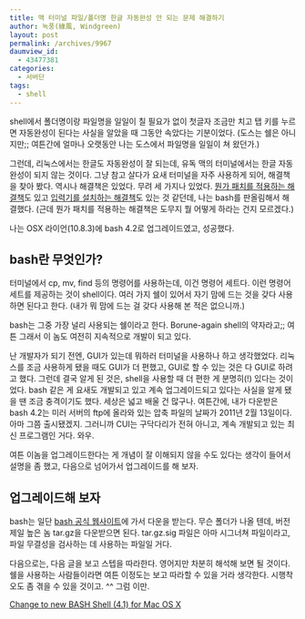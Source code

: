 ```yaml
---
title: 맥 터미널 파일/폴더명 한글 자동완성 안 되는 문제 해결하기
author: 녹풍(綠風, Windgreen)
layout: post
permalink: /archives/9967
daumview_id:
  - 43477381
categories:
  - 서버단
tags:
  - shell
---
```

shell에서 폴더명이랑 파일명을 일일이 칠 필요가 없이 첫글자 조금만 치고 탭 키를 누르면 자동완성이 된다는 사실을 알았을 때 그동안 속았다는 기분이었다. (도스는 쉘은 아니지만;; 여튼간에 얼마나 오랫동안 나는 도스에서 파일명을 일일이 쳐 왔던가.)

그런데, 리눅스에서는 한글도 자동완성이 잘 되는데, 유독 맥의 터미널에서는 한글 자동완성이 되지 않는 것이다. 그냥 참고 살다가 요새 터미널을 자주 사용하게 되어, 해결책을 찾아 봤다. 역시나 해결책은 있었다. 무려 세 가지나 있었다. [뭔가 패치를 적용하는 해결책][1]도 있고 [입력기를 설치하는 해결책][2]도 있는 것 같던데, 나는 bash를 판올림해서 해결했다. (근데 뭔가 패치를 적용하는 해결책은 도무지 뭘 어떻게 하라는 건지 모르겠다.)

나는 OSX 라이언(10.8.3)에 bash 4.2로 업그레이드였고, 성공했다.

## bash란 무엇인가?

터미널에서 cp, mv, find 등의 명령어를 사용하는데, 이건 명령어 세트다. 이런 명령어 세트를 제공하는 것이 shell이다. 여러 가지 쉘이 있어서 자기 맘에 드는 것을 갖다 사용하면 된다고 한다. (내가 뭐 맘에 드는 걸 갖다 사용해 본 적은 없으니까.)

bash는 그중 가장 널리 사용되는 쉘이라고 한다. Borune-again shell의 약자라고;; 여튼 그래서 이 놈도 여전히 지속적으로 개발이 되고 있다.

난 개발자가 되기 전엔, GUI가 있는데 뭐하러 터미널을 사용하나 하고 생각했었다. 리눅스를 조금 사용하게 됐을 때도 GUI가 더 편했고, GUI로 할 수 있는 것은 다 GUI로 하려고 했다. 그런데 결국 알게 된 것은, shell을 사용할 때 더 편한 게 분명히(!) 있다는 것이었다. bash 같은 게 요새도 개발되고 있고 계속 업그레이드되고 있다는 사실을 알게 됐을 땐 조금 충격이기도 했다. 세상은 넓고 배울 건 많구나. 여튼간에, 내가 다운받은 bash 4.2는 미러 서버의 ftp에 올라와 있는 압축 파일의 날짜가 2011년 2월 13일이다. 아마 그쯤 출시됐겠지. 그러니까 CUI는 구닥다리가 전혀 아니고, 계속 개발되고 있는 최신 프로그램인 거다. 와우.

여튼 이놈을 업그레이드한다는 게 개념이 잘 이해되지 않을 수도 있다는 생각이 들어서 설명을 좀 했고, 다음으로 넘어가서 업그레이드를 해 보자.

## 업그레이드해 보자

bash는 일단 [bash 공식 웹사이트][3]에 가서 다운을 받는다. 무슨 폴더가 나올 텐데, 버전 제일 높은 놈 tar.gz을 다운받으면 된다. tar.gz.sig 파일은 아마 시그너쳐 파일이라고, 파일 무결성을 검사하는 데 사용하는 파일일 거다.

다음으로는, 다음 글을 보고 스텝을 따라한다. 영어지만 차분히 해석해 보면 될 것이다. 쉘을 사용하는 사람들이라면 여튼 이정도는 보고 따라할 수 있을 거라 생각한다. 시행착오도 좀 겪을 수 있을 것이고. ^^ 그럼 이만.

[Change to new BASH Shell (4.1) for Mac OS X][4]

&nbsp;

 [1]: http://psg9.egloos.com/2609961
 [2]: http://www.albireo.net/threads/13938/
 [3]: http://www.gnu.org/software/bash/bash.html
 [4]: http://techscienceinterest.blogspot.kr/2010/05/change-to-new-bash-shell-41-for-mac-os.html